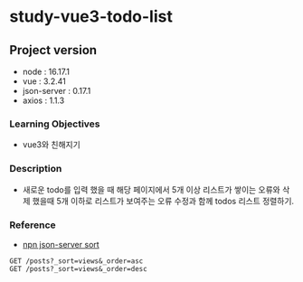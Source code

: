 # study-vue3-todo-list

## Project version

- node : 16.17.1
- vue : 3.2.41
- json-server : 0.17.1
- axios : 1.1.3

### Learning Objectives

- vue3와 친해지기

### Description

- 새로운 todo를 입력 했을 때 해당 페이지에서 5개 이상 리스트가 쌓이는 오류와 삭제 했을때 5개 이하로 리스트가 보여주는 오류 수정과 함께 todos 리스트 정렬하기.

### Reference

- [npn json-server sort](https://www.npmjs.com/package/json-server)
```
GET /posts?_sort=views&_order=asc
GET /posts?_sort=views&_order=desc
```


